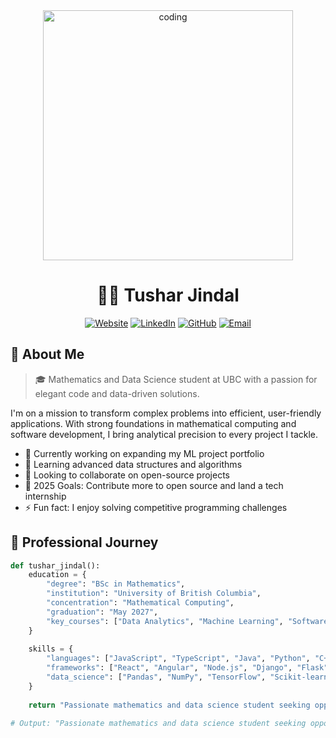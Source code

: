 <div align="center">
  <img src="https://raw.githubusercontent.com/gist/patevs/b007a0e98fb216438d4cbf559fac4166/raw/88f20c9d749d756be63f22b09f3c4ac570bc5101/programming.gif" alt="coding" width="400" />
  
  # 👨‍💻 Tushar Jindal

  [![Website](https://img.shields.io/badge/Website-tjindl.ninja-brightgreen?style=for-the-badge&logo=safari&logoColor=white)](https://tjindl.ninja)
  [![LinkedIn](https://img.shields.io/badge/LinkedIn-tjindl-blue?style=for-the-badge&logo=linkedin&logoColor=white)](https://www.linkedin.com/in/tushar-jindal-97602420b/)
  [![GitHub](https://img.shields.io/badge/GitHub-Tjindl-181717?style=for-the-badge&logo=github&logoColor=white)](https://github.com/Tjindl)
  [![Email](https://img.shields.io/badge/Email-tjinda01%40student.ubc.ca-red?style=for-the-badge&logo=gmail&logoColor=white)](mailto:tjinda01@student.ubc.ca)
</div>

## 📖 About Me

> 🎓 Mathematics and Data Science student at UBC with a passion for elegant code and data-driven solutions.

I'm on a mission to transform complex problems into efficient, user-friendly applications. With strong foundations in mathematical computing and software development, I bring analytical precision to every project I tackle.

- 🔭 Currently working on expanding my ML project portfolio
- 🌱 Learning advanced data structures and algorithms
- 👯 Looking to collaborate on open-source projects
- 🥅 2025 Goals: Contribute more to open source and land a tech internship
- ⚡ Fun fact: I enjoy solving competitive programming challenges

## 💼 Professional Journey

```python
def tushar_jindal():
    education = {
        "degree": "BSc in Mathematics",
        "institution": "University of British Columbia",
        "concentration": "Mathematical Computing",
        "graduation": "May 2027",
        "key_courses": ["Data Analytics", "Machine Learning", "Software Construction"]
    }
    
    skills = {
        "languages": ["JavaScript", "TypeScript", "Java", "Python", "C++", "SQL", "Racket"],
        "frameworks": ["React", "Angular", "Node.js", "Django", "Flask", "Spring Boot"],
        "data_science": ["Pandas", "NumPy", "TensorFlow", "Scikit-learn", "Classification", "Clustering"]
    }
    
    return "Passionate mathematics and data science student seeking opportunities in software engineering and data science"

# Output: "Passionate mathematics and data science student seeking opportunities in software engineering and data science"
